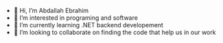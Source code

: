 - 👋 Hi, I’m Abdallah Ebrahim
- 👀 I’m interested in programing and software
- 🌱 I’m currently learning .NET backend developement
- 💞️ I’m looking to collaborate on finding the code that help us in our work


<!---
engabdallah123/engabdallah123 is a ✨ special ✨ repository because its `README.md` (this file) appears on your GitHub profile.
You can click the Preview link to take a look at your changes.
--->
